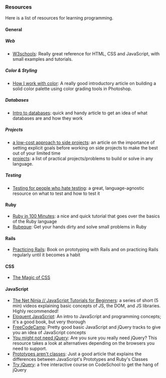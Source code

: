 
### Resources

Here is a list of resources for learning programming.


#### General

##### Web
- [W3schools](http://www.w3schools.com/): Really great reference for HTML, CSS and JavaScript, with small examples and tutorials.

##### Color & Styling

- [How I work with color](https://medium.com/@JustinMezzell/how-i-work-with-color-8439c98ae5ed): A really good introductory article on building a solid color palette using color grading tools in Photoshop.

##### Databases

- [Intro to databases](https://medium.com/@rwilliams_bv/intro-to-databases-for-people-who-dont-know-a-whole-lot-about-them-a64ae9af712): quick and handy article to get an idea of what databases are and how they work

##### Projects

- [a low-cost approach to side projects](https://www.practicingruby.com/articles/low-cost-approach-to-side-projects): an article on the importance of setting explicit goals before working on side projects to make the best out of your limited time
- [projects](https://github.com/karan/Projects): a list of practical projects/problems to build or solve in any language.

##### Testing

- [Testing for people who hate testing](https://eev.ee/blog/2016/08/22/testing-for-people-who-hate-testing/): a great, language-agnostic resource on what to test and how to test it

#### Ruby

- [Ruby in 100 Minutes](http://tutorials.jumpstartlab.com/projects/ruby_in_100_minutes.html): a nice and quick tutorial that goes over the basics of the Ruby language
- [Rubeque](http://www.rubeque.com/): Get your hands dirty and solve small problems in Ruby

#### Rails
- [Practicing Rails](https://www.justinweiss.com/practicing-rails/): Book on prototyping with Rails and on practicing Rails regularly until it becomes a habit

#### CSS
- [The Magic of CSS](http://adamschwartz.co/magic-of-css)

#### JavaScript
- [The Net Ninja // JavaScript Tutorials for Beginners](https://www.youtube.com/playlist?list=PL4cUxeGkcC9i9Ae2D9Ee1RvylH38dKuET): a series of short (5 min) videos explaining basic concepts of JS, the DOM, and JS libraries. Highly recommended!
- [Eloquent JavaScript](http://eloquentjavascript.net/): An intro to JavaScript and programming concepts; it's a good book, but very thorough
- [FreeCodeCamp](https://www.freecodecamp.com): Pretty good basic JavaScript and jQuery tracks to give you an idea of JavaScript concepts
- [You might not need jQuery](http://youmightnotneedjquery.com/): Are you sure you really need jQuery? This resource takes a look at alternatives depending on the browsers you need to support.  
- [Prototypes aren't classes](http://raganwald.com/2014/01/19/prototypes-are-not-classes.html): Just a good article that explains the differences between JavaScript's Prototypes and Ruby's Classes
- [Try jQuery](http://try.jquery.com/): a free interactive course on CodeSchool to get the hang of jQuery



